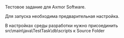 Тестовое задание для Axmor Software.

Для запуска необходима предварительная настройка.

В настройках среды разработки нужно присоединить src\main\java\TestTask\db\scripts к Source Folder

